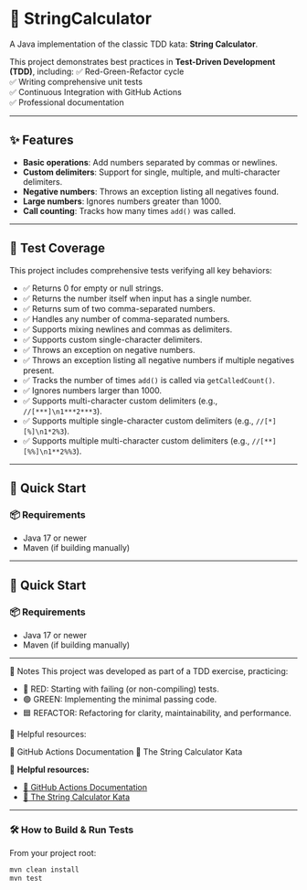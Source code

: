 # 📐 StringCalculator

A Java implementation of the classic TDD kata: **String Calculator**.

This project demonstrates best practices in **Test-Driven Development (TDD)**, including:
✅ Red-Green-Refactor cycle  
✅ Writing comprehensive unit tests  
✅ Continuous Integration with GitHub Actions  
✅ Professional documentation

---

## ✨ Features

- **Basic operations**: Add numbers separated by commas or newlines.
- **Custom delimiters**: Support for single, multiple, and multi-character delimiters.
- **Negative numbers**: Throws an exception listing all negatives found.
- **Large numbers**: Ignores numbers greater than 1000.
- **Call counting**: Tracks how many times `add()` was called.

---


## 🧪 Test Coverage

This project includes comprehensive tests verifying all key behaviors:

- ✅ Returns 0 for empty or null strings.
- ✅ Returns the number itself when input has a single number.
- ✅ Returns sum of two comma-separated numbers.
- ✅ Handles any number of comma-separated numbers.
- ✅ Supports mixing newlines and commas as delimiters.
- ✅ Supports custom single-character delimiters.
- ✅ Throws an exception on negative numbers.
- ✅ Throws an exception listing all negative numbers if multiple negatives present.
- ✅ Tracks the number of times `add()` is called via `getCalledCount()`.
- ✅ Ignores numbers larger than 1000.
- ✅ Supports multi-character custom delimiters (e.g., `//[***]\n1***2***3`).
- ✅ Supports multiple single-character custom delimiters (e.g., `//[*][%]\n1*2%3`).
- ✅ Supports multiple multi-character custom delimiters (e.g., `//[**][%%]\n1**2%%3`).


---


## 🚀 Quick Start

### 📦 Requirements

- Java 17 or newer  
- Maven (if building manually)

---

## 🚀 Quick Start

### 📦 Requirements

- Java 17 or newer  
- Maven (if building manually)

---


📝 Notes
This project was developed as part of a TDD exercise, practicing:

- 🔴 RED: Starting with failing (or non-compiling) tests.
- 🟢 GREEN: Implementing the minimal passing code.
- 🟦 REFACTOR: Refactoring for clarity, maintainability, and performance.


🔗 Helpful resources:

📘 GitHub Actions Documentation
📝 The String Calculator Kata


🔗 **Helpful resources:**

- [📘 GitHub Actions Documentation](https://docs.github.com/en/actions)
- [📝 The String Calculator Kata](https://osherove.com/tdd-kata-1)

---

### 🛠️ How to Build & Run Tests
From your project root:
```bash
mvn clean install
mvn test
